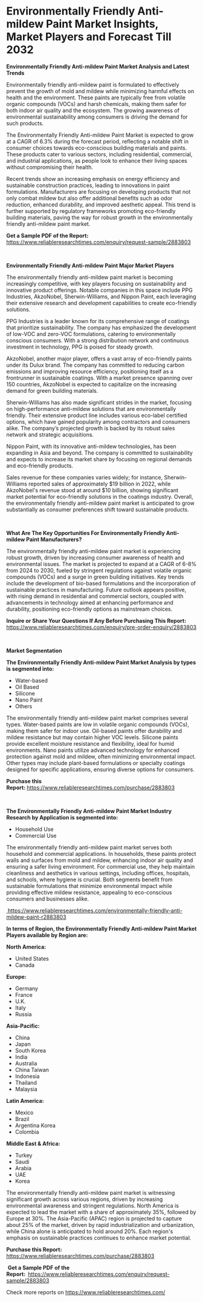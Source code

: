 <p><h1>Environmentally Friendly Anti-mildew Paint Market Insights, Market Players and Forecast Till 2032</h1></p><p><strong>Environmentally Friendly Anti-mildew Paint Market Analysis and Latest Trends</strong></p>
<p><p>Environmentally friendly anti-mildew paint is formulated to effectively prevent the growth of mold and mildew while minimizing harmful effects on health and the environment. These paints are typically free from volatile organic compounds (VOCs) and harsh chemicals, making them safer for both indoor air quality and the ecosystem. The growing awareness of environmental sustainability among consumers is driving the demand for such products.</p><p>The Environmentally Friendly Anti-mildew Paint Market is expected to grow at a CAGR of 6.3% during the forecast period, reflecting a notable shift in consumer choices towards eco-conscious building materials and paints. These products cater to various sectors, including residential, commercial, and industrial applications, as people look to enhance their living spaces without compromising their health.</p><p>Recent trends show an increasing emphasis on energy efficiency and sustainable construction practices, leading to innovations in paint formulations. Manufacturers are focusing on developing products that not only combat mildew but also offer additional benefits such as odor reduction, enhanced durability, and improved aesthetic appeal. This trend is further supported by regulatory frameworks promoting eco-friendly building materials, paving the way for robust growth in the environmentally friendly anti-mildew paint market.</p></p>
<p><strong>Get a Sample PDF of the Report:&nbsp;</strong> <a href="https://www.reliableresearchtimes.com/enquiry/request-sample/2883803?utm_campaign=2627&utm_medium=2&utm_source=Github&utm_content=ia&utm_term=13032025&utm_id=environmentally-friendly-anti-mildew-paint">https://www.reliableresearchtimes.com/enquiry/request-sample/2883803</a></p>
<p>&nbsp;</p>
<p><strong>Environmentally Friendly Anti-mildew Paint Major Market Players</strong></p>
<p><p>The environmentally friendly anti-mildew paint market is becoming increasingly competitive, with key players focusing on sustainability and innovative product offerings. Notable companies in this space include PPG Industries, AkzoNobel, Sherwin-Williams, and Nippon Paint, each leveraging their extensive research and development capabilities to create eco-friendly solutions.</p><p>PPG Industries is a leader known for its comprehensive range of coatings that prioritize sustainability. The company has emphasized the development of low-VOC and zero-VOC formulations, catering to environmentally conscious consumers. With a strong distribution network and continuous investment in technology, PPG is poised for steady growth.</p><p>AkzoNobel, another major player, offers a vast array of eco-friendly paints under its Dulux brand. The company has committed to reducing carbon emissions and improving resource efficiency, positioning itself as a frontrunner in sustainable coatings. With a market presence spanning over 150 countries, AkzoNobel is expected to capitalize on the increasing demand for green building materials.</p><p>Sherwin-Williams has also made significant strides in the market, focusing on high-performance anti-mildew solutions that are environmentally friendly. Their extensive product line includes various eco-label certified options, which have gained popularity among contractors and consumers alike. The company’s projected growth is backed by its robust sales network and strategic acquisitions.</p><p>Nippon Paint, with its innovative anti-mildew technologies, has been expanding in Asia and beyond. The company is committed to sustainability and expects to increase its market share by focusing on regional demands and eco-friendly products.</p><p>Sales revenue for these companies varies widely; for instance, Sherwin-Williams reported sales of approximately $19 billion in 2022, while AkzoNobel's revenue stood at around $10 billion, showing significant market potential for eco-friendly solutions in the coatings industry. Overall, the environmentally friendly anti-mildew paint market is anticipated to grow substantially as consumer preferences shift toward sustainable products.</p></p>
<p>&nbsp;</p>
<p><strong>What Are The Key Opportunities For Environmentally Friendly Anti-mildew Paint Manufacturers?</strong></p>
<p><p>The environmentally friendly anti-mildew paint market is experiencing robust growth, driven by increasing consumer awareness of health and environmental issues. The market is projected to expand at a CAGR of 6-8% from 2024 to 2030, fueled by stringent regulations against volatile organic compounds (VOCs) and a surge in green building initiatives. Key trends include the development of bio-based formulations and the incorporation of sustainable practices in manufacturing. Future outlook appears positive, with rising demand in residential and commercial sectors, coupled with advancements in technology aimed at enhancing performance and durability, positioning eco-friendly options as mainstream choices.</p></p>
<p><strong>Inquire or Share Your Questions If Any Before Purchasing This Report:</strong> <a href="https://www.reliableresearchtimes.com/enquiry/pre-order-enquiry/2883803?utm_campaign=2627&utm_medium=2&utm_source=Github&utm_content=ia&utm_term=13032025&utm_id=environmentally-friendly-anti-mildew-paint">https://www.reliableresearchtimes.com/enquiry/pre-order-enquiry/2883803</a></p>
<p>&nbsp;</p>
<p><strong>Market Segmentation</strong></p>
<p><strong>The Environmentally Friendly Anti-mildew Paint Market Analysis by types is segmented into:</strong></p>
<p><ul><li>Water-based</li><li>Oil Based</li><li>Silicone</li><li>Nano Paint</li><li>Others</li></ul></p>
<p><p>The environmentally friendly anti-mildew paint market comprises several types. Water-based paints are low in volatile organic compounds (VOCs), making them safer for indoor use. Oil-based paints offer durability and mildew resistance but may contain higher VOC levels. Silicone paints provide excellent moisture resistance and flexibility, ideal for humid environments. Nano paints utilize advanced technology for enhanced protection against mold and mildew, often minimizing environmental impact. Other types may include plant-based formulations or specialty coatings designed for specific applications, ensuring diverse options for consumers.</p></p>
<p><strong>Purchase this Report:&nbsp;</strong><a href="https://www.reliableresearchtimes.com/purchase/2883803?utm_campaign=2627&utm_medium=2&utm_source=Github&utm_content=ia&utm_term=13032025&utm_id=environmentally-friendly-anti-mildew-paint">https://www.reliableresearchtimes.com/purchase/2883803</a></p>
<p>&nbsp;</p>
<p><strong>The Environmentally Friendly Anti-mildew Paint Market Industry Research by Application is segmented into:</strong></p>
<p><ul><li>Household Use</li><li>Commercial Use</li></ul></p>
<p><p>The environmentally friendly anti-mildew paint market serves both household and commercial applications. In households, these paints protect walls and surfaces from mold and mildew, enhancing indoor air quality and ensuring a safer living environment. For commercial use, they help maintain cleanliness and aesthetics in various settings, including offices, hospitals, and schools, where hygiene is crucial. Both segments benefit from sustainable formulations that minimize environmental impact while providing effective mildew resistance, appealing to eco-conscious consumers and businesses alike.</p></p>
<p><a href="https://www.reliableresearchtimes.com/environmentally-friendly-anti-mildew-paint-r2883803?utm_campaign=2627&utm_medium=2&utm_source=Github&utm_content=ia&utm_term=13032025&utm_id=environmentally-friendly-anti-mildew-paint">&nbsp;https://www.reliableresearchtimes.com/environmentally-friendly-anti-mildew-paint-r2883803</a></p>
<p><strong>In terms of Region, the Environmentally Friendly Anti-mildew Paint Market Players available by Region are:</strong></p>
<p>
    <p> <strong> North America: </strong>
        <ul>
            <li>United States</li>
            <li>Canada</li>
        </ul>
        </p> 
    <p> <strong> Europe: </strong>
        <ul>
            <li>Germany</li>
            <li>France</li>
            <li>U.K.</li>
            <li>Italy</li>
            <li>Russia</li>
        </ul>
        </p> 
    <p> <strong> Asia-Pacific: </strong>
        <ul>
            <li>China</li>
            <li>Japan</li>
            <li>South Korea</li>
            <li>India</li>
            <li>Australia</li>
            <li>China Taiwan</li>
            <li>Indonesia</li>
            <li>Thailand</li>
            <li>Malaysia</li>
        </ul>
        </p> 
    <p> <strong> Latin America: </strong>
        <ul>
            <li>Mexico</li>
            <li>Brazil</li>
            <li>Argentina Korea</li>
            <li>Colombia</li>
        </ul>
        </p> 
    <p> <strong> Middle East & Africa: </strong>
        <ul>
            <li>Turkey</li>
            <li>Saudi</li>
            <li>Arabia</li>
            <li>UAE</li>
            <li>Korea</li>
        </ul>
    </p>
    </p>
<p><p>The environmentally friendly anti-mildew paint market is witnessing significant growth across various regions, driven by increasing environmental awareness and stringent regulations. North America is expected to lead the market with a share of approximately 35%, followed by Europe at 30%. The Asia-Pacific (APAC) region is projected to capture about 25% of the market, driven by rapid industrialization and urbanization, while China alone is anticipated to hold around 20%. Each region's emphasis on sustainable practices continues to enhance market potential.</p></p>
<p><strong>Purchase this Report: </strong><a href="https://www.reliableresearchtimes.com/purchase/2883803?utm_campaign=2627&utm_medium=2&utm_source=Github&utm_content=ia&utm_term=13032025&utm_id=environmentally-friendly-anti-mildew-paint">https://www.reliableresearchtimes.com/purchase/2883803</a></p>
<p>&nbsp;<strong>Get a Sample PDF of the Report:&nbsp;&nbsp;</strong><a href="https://www.reliableresearchtimes.com/enquiry/request-sample/2883803?utm_campaign=2627&utm_medium=2&utm_source=Github&utm_content=ia&utm_term=13032025&utm_id=environmentally-friendly-anti-mildew-paint">https://www.reliableresearchtimes.com/enquiry/request-sample/2883803</a></p>
<p><strong></strong></p>
<p>Check more reports on <a href="https://www.reliableresearchtimes.com/?utm_campaign=2627&utm_medium=2&utm_source=Github&utm_content=ia&utm_term=13032025&utm_id=environmentally-friendly-anti-mildew-paint">https://www.reliableresearchtimes.com/</a></p>